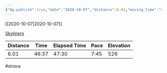 ```yaml
---
{"dg-publish":true,"date":"2020-10-07","distance":6.01,"moving_time":"46:37","elapsed_time":"47:30","pace":"7:45","total_elevation_gain":526,"url":"https://www.strava.com/activities/4165940781","permalink":"/01-personal/strava/2020-10-07-skyliners/","dgPassFrontmatter":true}
---
```



[[2020-10-07\|2020-10-07]]

[Skyliners](https://www.strava.com/activities/4165940781)

| Distance | Time  | Elapsed Time | Pace | Elevation |
| -------- | ----- | ------------ | ---- | --------- |
| 6.01     | 46:37 | 47:30        | 7:45 | 526       |




#strava
